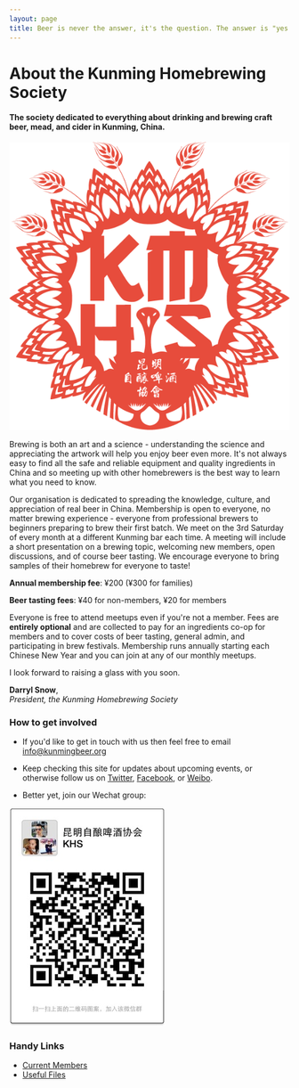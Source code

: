 ```yaml
---
layout: page
title: Beer is never the answer, it's the question. The answer is "yes please".
---
```


# About the Kunming Homebrewing Society
#### The society dedicated to everything about drinking and brewing craft beer, mead, and cider in Kunming, China.

![Kunming Homebrewing Society Logo](/assets/images/logo-red.png)

Brewing is both an art and a science - understanding the science and appreciating the artwork will help you enjoy beer even more. It's not always easy to find all the safe and reliable equipment and quality ingredients in China and so meeting up with other homebrewers is the best way to learn what you need to know.

Our organisation is dedicated to spreading the knowledge, culture, and appreciation of real beer in China. Membership is open to everyone, no matter brewing experience - everyone from professional brewers to beginners preparing to brew their first batch. We meet on the 3rd Saturday of every month at a different Kunming bar each time. A meeting will include a short presentation on a brewing topic, welcoming new members, open discussions, and of course beer tasting. We encourage everyone to bring samples of their homebrew for everyone to taste!

**Annual membership fee**: ¥200 (¥300 for families) 

**Beer tasting fees**: ¥40 for non-members, ¥20 for members 

Everyone is free to attend meetups even if you're not a member. Fees are **entirely optional** and are collected to pay for an ingredients co-op for members and to cover costs of beer tasting, general admin, and participating in brew festivals. Membership runs annually starting each Chinese New Year and you can join at any of our monthly meetups.

<div class="message">
	<p>I look forward to raising a glass with you soon.</p>
	<p><strong>Darryl Snow</strong>,<br>
	<em>President, the Kunming Homebrewing Society</em></p>
</div>

### How to get involved

* If you'd like to get in touch with us then feel free to email [info@kunmingbeer.org](mailto:info@kunmingbeer.org)

* Keep checking this site for updates about upcoming events, or otherwise follow us on [Twitter](https://twitter.com/kunmingbeer), [Facebook](https://facebook.com/kunmingbeer), or [Weibo](http://www.weibo.com/u/5228263128).

* Better yet, join our Wechat group:

![KHS Wechat Group QR Code](/media/2014-08-20-inaugural-meetup/qr-code.jpg)

### Handy Links

* [Current Members](/members.html)
* [Useful Files](/files.html)